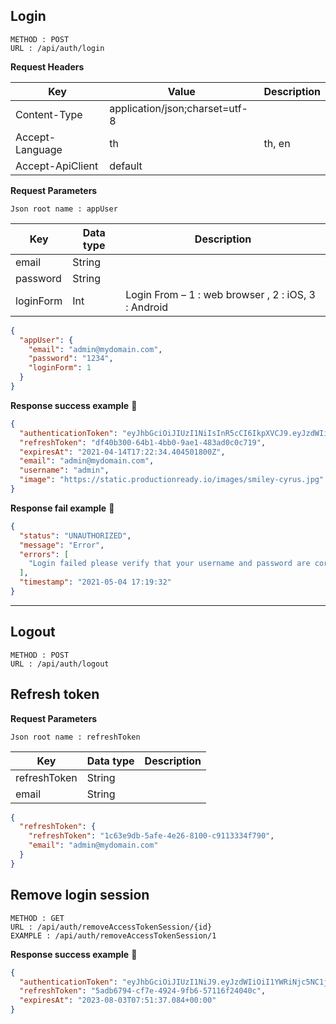 ## Login

```
METHOD : POST
URL : /api/auth/login
```

**Request Headers**

| Key                  | Value                            | Description   |
| -------------------- |----------------------------------| --------------|
| Content-Type         | application/json;charset=utf-8   |               |
| Accept-Language      | th                               |       th, en        |
| Accept-ApiClient     | default                          |               |

**Request Parameters**

```
Json root name : appUser
```

| Key                  | Data type                            | Description   |
| -------------------- |----------------------------------| --------------|
| email         | String  ||
| password      | String ||
| loginForm     | Int    |Login From – 1 : web browser , 2 : iOS, 3 : Android|

```json
{
  "appUser": {
    "email": "admin@mydomain.com",
    "password": "1234",
    "loginForm": 1
  }
}
```

**Response success example** :tada:

```json
{
  "authenticationToken": "eyJhbGciOiJIUzI1NiIsInR5cCI6IkpXVCJ9.eyJzdWIiOiIxMjM0NTY3ODkwIiwibmFtZSI6IkpvaG4gRG9lIiwiaWF0IjoxNTE2MjM5MDIyfQ.SflKxwRJSMeKKF2QT4fwpMeJf36POk6yJV_adQssw5c",
  "refreshToken": "df40b300-64b1-4bb0-9ae1-483ad0c0c719",
  "expiresAt": "2021-04-14T17:22:34.404501800Z",
  "email": "admin@mydomain.com",
  "username": "admin",
  "image": "https://static.productionready.io/images/smiley-cyrus.jpg"
}
```

**Response fail example** :imp:

```json
{
  "status": "UNAUTHORIZED",
  "message": "Error",
  "errors": [
    "Login failed please verify that your username and password are correct."
  ],
  "timestamp": "2021-05-04 17:19:32"
}
```

---
## Logout

```
METHOD : POST
URL : /api/auth/logout
```

## Refresh token

**Request Parameters**

```
Json root name : refreshToken
```

| Key                  | Data type                            | Description   |
| -------------------- |----------------------------------| --------------|
| refreshToken         | String  ||
| email      | String ||

```json
{
  "refreshToken": {
    "refreshToken": "1c63e9db-5afe-4e26-8100-c9113334f790",
    "email": "admin@mydomain.com"
  }
}
```

## Remove login session

```
METHOD : GET
URL : /api/auth/removeAccessTokenSession/{id}
EXAMPLE : /api/auth/removeAccessTokenSession/1
```

**Response success example** :tada:

```json
{
  "authenticationToken": "eyJhbGciOiJIUzI1NiJ9.eyJzdWIiOiI1YWRiNjc5NC1jZjdlLTQ5MjQtOWZiNi01NzExNmYyNDA0MGMiLCJpYXQiOjE2NTk1MTMwOTcsImV4cCI6MTY5MTA0OTA5N30.l1dF0CIY4KK1JjaLmm6Nkv_ge_IUcvcmyBcPFIbQjXs",
  "refreshToken": "5adb6794-cf7e-4924-9fb6-57116f24040c",
  "expiresAt": "2023-08-03T07:51:37.084+00:00"
}
```
